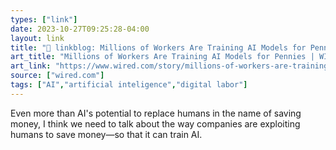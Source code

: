 ```yaml
---
types: ["link"]
date: 2023-10-27T09:25:28-04:00
layout: link
title: "🔗 linkblog: Millions of Workers Are Training AI Models for Pennies | WIRED'"
art_title: "Millions of Workers Are Training AI Models for Pennies | WIRED"
art_link: "https://www.wired.com/story/millions-of-workers-are-training-ai-models-for-pennies/"
source: ["wired.com"]
tags: ["AI","artificial inteligence","digital labor"]
---
```

Even more than AI's potential to replace humans in the name of saving money, I think we need to talk about the way companies are exploiting humans to save money—so that it can train AI.
